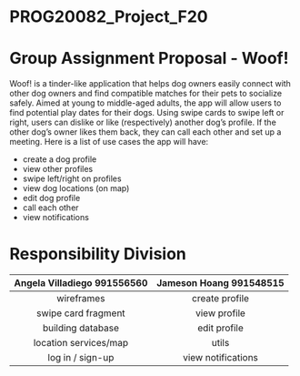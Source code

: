 # PROG20082_Project_F20

# Group Assignment Proposal - Woof!
  Woof! is a tinder-like application that helps dog owners easily connect with other dog owners and find compatible matches for their pets to socialize safely. Aimed at young to middle-aged adults, the app will allow users to find potential play dates for their dogs. Using swipe cards to swipe left or right, users can dislike or like (respectively) another dog’s profile. If the other dog’s owner likes them back, they can call each other and set up a meeting. Here is a list of use cases the app will have:
  - create a dog profile
  - view other profiles
  - swipe left/right on profiles
  - view dog locations (on map)
  - edit dog profile
  - call each other
  - view notifications

# Responsibility Division
| Angela Villadiego 991556560  |  Jameson Hoang 991548515 |
| :-----------:    | :-------------:   |
| wireframes | create profile |
| swipe card fragment | view profile |
| building database | edit profile |
| location services/map | utils |
| log in / sign-up |  view notifications |
